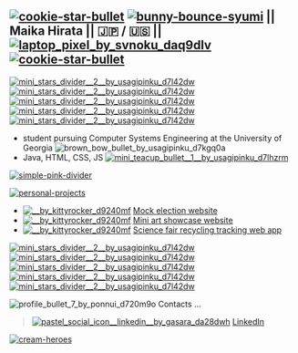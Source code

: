 <!--- 
[![cookie-star-bullet](https://user-images.githubusercontent.com/57153217/217721288-322ba39a-6ff9-4e6d-87c1-67a16d6aaf6c.png)](https://www.deviantart.com/chibimogu/art/Free-Bullet-Cookie-Star-422793882) [![mini-teapot-bullet](https://user-images.githubusercontent.com/57153217/217721067-e3e6ac9f-e8aa-402a-adbd-3e02607a3761.png)](https://www.deviantart.com/usagipinku/art/Mini-Teapot-Bullet-459374607)[![dashes-divider](https://user-images.githubusercontent.com/57153217/217720762-84753db2-3180-42db-9101-1933bc208278.png)](https://www.deviantart.com/usagipinku/art/Dashes-Divider-457014488)[![hello-there-donuts](https://user-images.githubusercontent.com/57153217/217720062-460e6cef-cd0d-41a2-9da3-dbc171f7dafb.gif)](https://www.deviantart.com/littlegrimoire/art/Hello-There-Donuts-442560961)[![dashes-divider](https://user-images.githubusercontent.com/57153217/217720762-84753db2-3180-42db-9101-1933bc208278.png)](https://www.deviantart.com/usagipinku/art/Dashes-Divider-457014488)[![mini-teacup-bullet](https://user-images.githubusercontent.com/57153217/217721070-795f4453-55a1-4b89-8c58-87619c44d5a0.png)](https://www.deviantart.com/usagipinku/art/Mini-Teacup-Bullet-2-459374737) [![cookie-star-bullet](https://user-images.githubusercontent.com/57153217/217721288-322ba39a-6ff9-4e6d-87c1-67a16d6aaf6c.png)](https://www.deviantart.com/chibimogu/art/Free-Bullet-Cookie-Star-422793882)
--->

## [![cookie-star-bullet](https://user-images.githubusercontent.com/57153217/217721288-322ba39a-6ff9-4e6d-87c1-67a16d6aaf6c.png)](https://www.deviantart.com/chibimogu/art/Free-Bullet-Cookie-Star-422793882) [![bunny-bounce-syumi](https://user-images.githubusercontent.com/57153217/217714174-a4438ee7-37d5-4f6f-a0e8-7d4578b406f1.gif)](https://www.deviantart.com/syumi/art/Bunny-Bounce-462050079) || Maika Hirata || :jp: / :us: || [![laptop_pixel_by_svnoku_daq9dlv](https://user-images.githubusercontent.com/57153217/217713490-92351e05-f092-46a7-8469-cf69712e5622.gif)](https://www.deviantart.com/svnoku/art/laptop-pixel-648769315) [![cookie-star-bullet](https://user-images.githubusercontent.com/57153217/217721288-322ba39a-6ff9-4e6d-87c1-67a16d6aaf6c.png)](https://www.deviantart.com/chibimogu/art/Free-Bullet-Cookie-Star-422793882)

<!---
### 🌱 [My portfolio website](https://uni-mairata.github.io/) ![free_icon__cat_by_onedayfour_d4upepx](https://user-images.githubusercontent.com/57153217/216064844-2a26424b-6e37-402f-aaaa-58ef41a79eef.gif)
--->

[![mini_stars_divider__2__by_usagipinku_d7l42dw](https://user-images.githubusercontent.com/57153217/216063563-adcb3a68-b2a0-48d0-9ee1-859e8b19ef3e.png)![mini_stars_divider__2__by_usagipinku_d7l42dw](https://user-images.githubusercontent.com/57153217/216063563-adcb3a68-b2a0-48d0-9ee1-859e8b19ef3e.png)![mini_stars_divider__2__by_usagipinku_d7l42dw](https://user-images.githubusercontent.com/57153217/216063563-adcb3a68-b2a0-48d0-9ee1-859e8b19ef3e.png)![mini_stars_divider__2__by_usagipinku_d7l42dw](https://user-images.githubusercontent.com/57153217/216063563-adcb3a68-b2a0-48d0-9ee1-859e8b19ef3e.png)![mini_stars_divider__2__by_usagipinku_d7l42dw](https://user-images.githubusercontent.com/57153217/216063563-adcb3a68-b2a0-48d0-9ee1-859e8b19ef3e.png)](https://www.deviantart.com/usagipinku/art/Mini-Stars-Divider-2-458724884)

- student pursuing Computer Systems Engineering at the University of Georgia ![brown_bow_bullet_by_usagipinku_d7kgq0a](https://user-images.githubusercontent.com/57153217/216066140-e8782c36-aa24-4e27-9eb2-3da7032d5566.png)
- Java, HTML, CSS, JS [![mini_teacup_bullet__1__by_usagipinku_d7lhzrm](https://user-images.githubusercontent.com/57153217/216066278-bd80e149-3b96-4457-a46c-3a2b92f23142.png)](https://www.deviantart.com/usagipinku/art/Mini-Teacup-Bullet-1-459374674)

[![simple-pink-divider](https://user-images.githubusercontent.com/57153217/217716093-f8481359-c8fc-4385-a0d6-efffa12ae1f7.png)](https://www.deviantart.com/seii-a/art/Simple-Pink-Divider-468199186)

<!-- [![currently-working-on](https://user-images.githubusercontent.com/57153217/217713639-864e706b-6434-4814-b198-2bde707395e4.png)](https://www.deviantart.com/dri-bee/art/Currently-470892717)

* [![bullet-clock](https://user-images.githubusercontent.com/57153217/217714478-7ca2a08e-559a-4596-a1cf-27a3f89c2740.gif)](https://www.deviantart.com/cutiechoco/art/Bullet-Clock-ANIMATED-427125692) [2023 FRC code](https://github.com/RoboLions/State-Machine)

[![simple-pink-divider](https://user-images.githubusercontent.com/57153217/217716093-f8481359-c8fc-4385-a0d6-efffa12ae1f7.png)](https://www.deviantart.com/seii-a/art/Simple-Pink-Divider-468199186) -->

[![personal-projects](https://user-images.githubusercontent.com/57153217/217712398-63697182-c722-44bf-b3e7-cc51b8529357.png)](https://www.deviantart.com/dri-bee/art/Personal-Projects-470892710)

* [![__by_kittyrocker_d9240mf](https://user-images.githubusercontent.com/57153217/217718189-305cd349-b6b8-44df-8f44-6706a3ae6296.gif)](https://www.deviantart.com/kittyrocker/art/--547742247) [Mock election website](https://lenafor2024president.uni-mairata.repl.co/)
* [![__by_kittyrocker_d9240mf](https://user-images.githubusercontent.com/57153217/217718189-305cd349-b6b8-44df-8f44-6706a3ae6296.gif)](https://www.deviantart.com/kittyrocker/art/--547742247) [Mini art showcase website](https://greta-and-maikas-notebook.uni-mairata.repl.co/index.html)
* [![__by_kittyrocker_d9240mf](https://user-images.githubusercontent.com/57153217/217718189-305cd349-b6b8-44df-8f44-6706a3ae6296.gif)](https://www.deviantart.com/kittyrocker/art/--547742247) [Science fair recycling tracking web app](https://re-vastum.uni-mairata.repl.co/index.html)

[![mini_stars_divider__2__by_usagipinku_d7l42dw](https://user-images.githubusercontent.com/57153217/216063563-adcb3a68-b2a0-48d0-9ee1-859e8b19ef3e.png)![mini_stars_divider__2__by_usagipinku_d7l42dw](https://user-images.githubusercontent.com/57153217/216063563-adcb3a68-b2a0-48d0-9ee1-859e8b19ef3e.png)![mini_stars_divider__2__by_usagipinku_d7l42dw](https://user-images.githubusercontent.com/57153217/216063563-adcb3a68-b2a0-48d0-9ee1-859e8b19ef3e.png)![mini_stars_divider__2__by_usagipinku_d7l42dw](https://user-images.githubusercontent.com/57153217/216063563-adcb3a68-b2a0-48d0-9ee1-859e8b19ef3e.png)![mini_stars_divider__2__by_usagipinku_d7l42dw](https://user-images.githubusercontent.com/57153217/216063563-adcb3a68-b2a0-48d0-9ee1-859e8b19ef3e.png)](https://www.deviantart.com/usagipinku/art/Mini-Stars-Divider-2-458724884)

![profile_bullet_7_by_ponnui_d720m9o](https://user-images.githubusercontent.com/57153217/216065639-57d00616-6280-41d1-8f3b-861e49caf6ba.gif) Contacts ...

> [![pastel_social_icon__linkedin__by_gasara_da28dwh](https://user-images.githubusercontent.com/57153217/217712753-17c708bd-6a27-4d10-ad18-1b7402b877f3.gif)](https://www.deviantart.com/gasara/art/Pastel-Social-Icon-LinkedIn-608412257) [LinkedIn](https://www.linkedin.com/in/maika-hirata-uni-mairata/)

<!---
![mafumafu-peek](https://user-images.githubusercontent.com/57153217/216062125-f6ec53b8-3e78-46b6-8551-3c1354b73e08.gif)
--->

[![cream-heroes](https://user-images.githubusercontent.com/57153217/217715580-2f05da25-c592-4c51-8ae3-69fe74070231.gif)](https://www.deviantart.com/burucheri/art/F2U-Cream-Heroes-762328084)
<!-- ![cat_life_pixel_circle_divider_f2u_by_cal_vain_dajrazv](https://user-images.githubusercontent.com/57153217/216064839-d376b5e0-83a3-4745-89aa-1cc83a47dae6.png) -->

<!---
uni-mairata/uni-mairata is a ✨ special ✨ repository because its `README.md` (this file) appears on your GitHub profile.
You can click the Preview link to take a look at your changes.
--->
